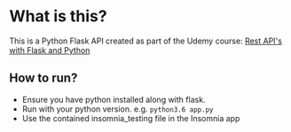 # What is this?

This is a Python Flask API created as part of the Udemy course:  [Rest API's with Flask and Python]("https://www.udemy.com/course/rest-api-flask-and-python")

## How to run?

- Ensure you have python installed along with flask.
- Run with your python version. e.g. ```python3.6 app.py```
- Use the contained insomnia_testing file in the Insomnia app
